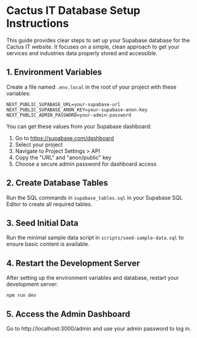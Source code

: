 # Cactus IT Database Setup Instructions

This guide provides clear steps to set up your Supabase database for the Cactus IT website. It focuses on a simple, clean approach to get your services and industries data properly stored and accessible.

## 1. Environment Variables

Create a file named `.env.local` in the root of your project with these variables:

```
NEXT_PUBLIC_SUPABASE_URL=your-supabase-url
NEXT_PUBLIC_SUPABASE_ANON_KEY=your-supabase-anon-key
NEXT_PUBLIC_ADMIN_PASSWORD=your-admin-password
```

You can get these values from your Supabase dashboard:
1. Go to https://supabase.com/dashboard
2. Select your project
3. Navigate to Project Settings > API
4. Copy the "URL" and "anon/public" key
5. Choose a secure admin password for dashboard access

## 2. Create Database Tables

Run the SQL commands in `supabase_tables.sql` in your Supabase SQL Editor to create all required tables.

## 3. Seed Initial Data

Run the minimal sample data script in `scripts/seed-sample-data.sql` to ensure basic content is available.

## 4. Restart the Development Server

After setting up the environment variables and database, restart your development server:

```
npm run dev
```

## 5. Access the Admin Dashboard

Go to http://localhost:3000/admin and use your admin password to log in.
